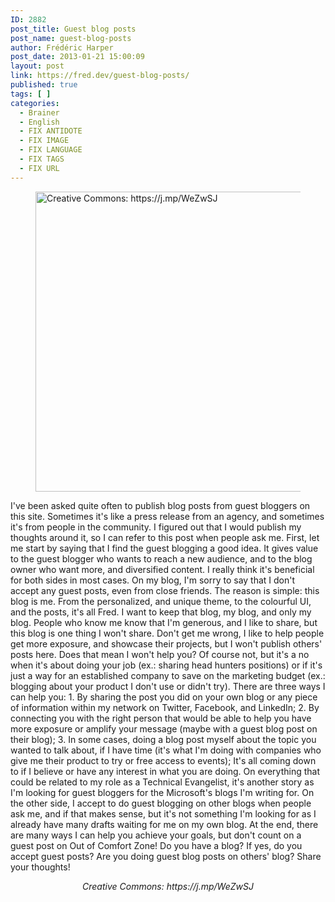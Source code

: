 ```yaml
---
ID: 2882
post_title: Guest blog posts
post_name: guest-blog-posts
author: Frédéric Harper
post_date: 2013-01-21 15:00:09
layout: post
link: https://fred.dev/guest-blog-posts/
published: true
tags: [ ]
categories:
  - Brainer
  - English
  - FIX ANTIDOTE
  - FIX IMAGE
  - FIX LANGUAGE
  - FIX TAGS
  - FIX URL
---
```

<figure><img class="aligncenter" src="http://fred.dev/wp-content/uploads/2013/01/2707705079_858aa47c98_z.jpg" alt="Creative Commons: https://j.mp/WeZwSJ" width="640" height="480" /></figure> I've been asked quite often to publish blog posts from guest bloggers on this site. Sometimes it's like a press release from an agency, and sometimes it's from people in the community. I figured out that I would publish my thoughts around it, so I can refer to this post when people ask me. First, let me start by saying that I find the guest blogging a good idea. It gives value to the guest blogger who wants to reach a new audience, and to the blog owner who want more, and diversified content. I really think it's beneficial for both sides in most cases. On my blog, I'm sorry to say that I don't accept any guest posts, even from close friends. The reason is simple: this blog is me. From the personalized, and unique theme, to the colourful UI, and the posts, it's all Fred. I want to keep that blog, my blog, and only my blog. People who know me know that I'm generous, and I like to share, but this blog is one thing I won't share. Don't get me wrong, I like to help people get more exposure, and showcase their projects, but I won't publish others' posts here. Does that mean I won't help you? Of course not, but it's a no when it's about doing your job (ex.: sharing head hunters positions) or if it's just a way for an established company to save on the marketing budget (ex.: blogging about your product I don't use or didn't try). There are three ways I can help you: 
1.  By sharing the post you did on your own blog or any piece of information within my network on Twitter, Facebook, and LinkedIn;
2.  By connecting you with the right person that would be able to help you have more exposure or amplify your message (maybe with a guest blog post on their blog);
3.  In some cases, doing a blog post myself about the topic you wanted to talk about, if I have time (it's what I'm doing with companies who give me their product to try or free access to events); It's all coming down to if I believe or have any interest in what you are doing. On everything that could be related to my role as a Technical Evangelist, it's another story as I'm looking for guest bloggers for the Microsoft's blogs I'm writing for. On the other side, I accept to do guest blogging on other blogs when people ask me, and if that makes sense, but it's not something I'm looking for as I already have many drafts waiting for me on my own blog. At the end, there are many ways I can help you achieve your goals, but don't count on a guest post on Out of Comfort Zone! Do you have a blog? If yes, do you accept guest posts? Are you doing guest blog posts on others' blog? Share your thoughts! 

<p style="text-align: center;">
  <em>Creative Commons: https://j.mp/WeZwSJ</em>
</p>